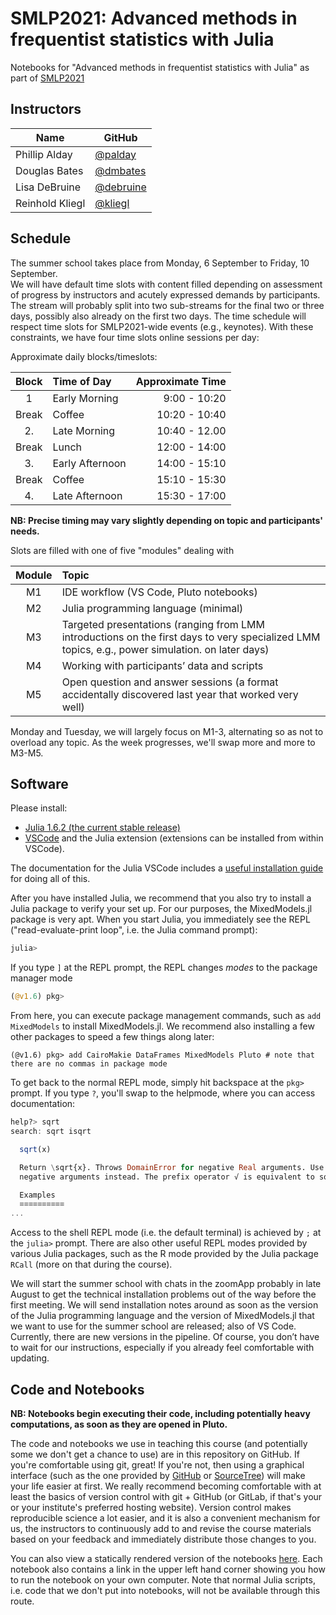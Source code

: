 # SMLP2021: Advanced methods in frequentist statistics with Julia 
Notebooks for "Advanced methods in frequentist statistics with Julia" as part of [SMLP2021](https://vasishth.github.io/smlp2021/)

## Instructors

| Name            | GitHub                                   |
|-----------------|------------------------------------------|
| Phillip Alday   | [@palday](https://github.com/palday)     |
| Douglas Bates   | [@dmbates](https://github.com/dmbates)    |
| Lisa DeBruine   | [@debruine](https://github.com/debruine) |
| Reinhold Kliegl | [@kliegl](https://github.com/kliegl)     |

## Schedule

The summer school takes place from Monday, 6 September to Friday, 10 September.  
We will have default time slots with content filled depending on assessment of progress by instructors and acutely expressed demands by participants.
The stream will probably split into two sub-streams for the final two or three days, possibly also already on the first two days.
The time schedule will respect time slots for SMLP2021-wide events (e.g., keynotes). With these constraints, we have four time slots online sessions per day: 

Approximate daily blocks/timeslots:

| Block | Time of Day | Approximate Time |
|:-----:|:------------|-----------------:|
| 1     | Early Morning | 9:00 - 10:20 |
| Break | Coffee  | 10:20 - 10:40 |
| 2.    | Late Morning | 10:40 - 12.00 |
| Break | Lunch | 12:00 - 14:00 |
| 3.    | Early Afternoon |  14:00 - 15:10 | 
| Break | Coffee  | 15:10 - 15:30 |
| 4.    | Late Afternoon | 15:30 - 17:00 |   

**NB: Precise timing may vary slightly depending on topic and participants' needs.** 

Slots are filled with one of five "modules" dealing with  

|Module| Topic |
|:--:|:-------------------------------------------|
| M1 |  IDE workflow  (VS Code, Pluto notebooks)  |
| M2 | Julia programming language (minimal) |
| M3 | Targeted presentations (ranging from LMM introductions on the first days  to very specialized LMM topics, e.g., power simulation. on later days) |
| M4 | Working with participants’ data and scripts |
| M5 | Open question and answer sessions (a format accidentally discovered last year that worked very well) |

Monday and Tuesday, we will largely focus on M1-3, alternating so as not to overload any topic. As the week progresses, we'll swap more and more to M3-M5.

## Software

Please install:
- [Julia 1.6.2 (the current stable release)](https://julialang.org/downloads/)
- [VSCode](https://code.visualstudio.com/) and the Julia extension (extensions can be installed from within VSCode).

The documentation for the Julia VSCode includes a [useful installation guide](https://www.julia-vscode.org/docs/dev/gettingstarted/#Installation-and-Configuration-1) for doing all of this. 

After you have installed Julia, we recommend that you also try to install a Julia package to verify your set up. For our purposes, the MixedModels.jl package is very apt. When you start Julia, you immediately see the REPL ("read-evaluate-print loop", i.e. the Julia command prompt):

```julia
julia>
```

If you type `]` at the REPL prompt, the REPL changes *modes* to the package manager mode
```julia
(@v1.6) pkg> 
```

From here, you can execute package management commands, such as `add MixedModels` to install MixedModels.jl. We recommend also installing a few other packages to speed a few things along later:

```
(@v1.6) pkg> add CairoMakie DataFrames MixedModels Pluto # note that there are no commas in package mode
```

To get back to the normal REPL mode, simply hit backspace at the `pkg>` prompt. 
If you type `?`, you'll swap to the helpmode, where you can access documentation:
```julia
help?> sqrt
search: sqrt isqrt

  sqrt(x)

  Return \sqrt{x}. Throws DomainError for negative Real arguments. Use complex
  negative arguments instead. The prefix operator √ is equivalent to sqrt.

  Examples
  ≡≡≡≡≡≡≡≡≡≡
...
```
Access to the shell REPL mode (i.e. the default terminal) is achieved by `;` at the `julia>` prompt. 
There are also other useful REPL modes provided by various Julia packages, such as the R mode provided by the Julia package `RCall` (more on that during the course).

We will start the summer school with chats in the zoomApp probably in late August to get the technical installation problems out of the way before the first meeting. We will send installation notes around as soon as the version of the Julia programming language and the version of MixedModels.jl that we want to use for the summer school are released; also of VS Code. Currently, there are new versions in the pipeline. Of course, you don’t have to wait for our instructions, especially if you already feel comfortable with updating.

## Code and Notebooks

**NB: Notebooks begin executing their code, including potentially heavy computations, as soon as they are opened in Pluto.**

The code and notebooks we use in teaching this course (and potentially some we don't get a chance to use) are in this repository on GitHub. If you're comfortable using git, great! If you're not, then using a graphical interface (such as the one provided by [GitHub](https://desktop.github.com/) or [SourceTree](https://www.sourcetreeapp.com/)) will make your life easier at first. We really recommend becoming comfortable with at least the basics of version control with git + GitHub (or GitLab, if that's your or your institute's preferred hosting website). Version control makes reproducible science a lot easier, and it is also a convenient mechanism for us, the instructors to continuously add to and revise the course materials based on your feedback and immediately distribute those changes to you.

You can also view a statically rendered version of the notebooks [here](https://repsychling.github.io/SMLP2021/). Each notebook also contains a link in the upper left hand corner showing you how to run the notebook on your own computer. Note that normal Julia scripts, i.e. code that we don't put into notebooks, will not be available through this route.
